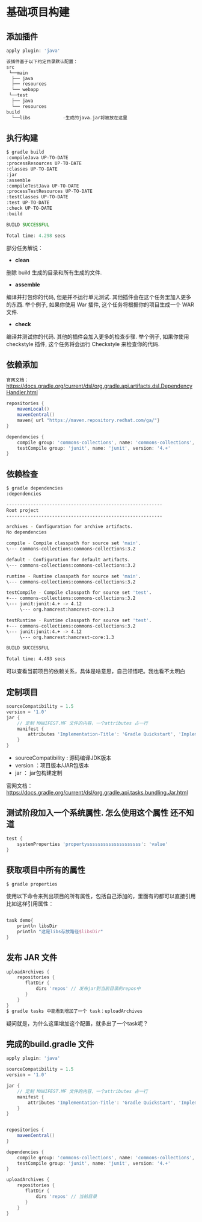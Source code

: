 # 基础项目构建

## 添加插件
```groovy
apply plugin: 'java'

该插件基于以下约定目录默认配置：
src
 └──main
  ├── java  
  ├── resources
  └── webapp
 └──test
  ├── java
  └── resources
build
  └──libs            -生成的java.jar将被放在这里
```

## 执行构建
```groovy
$ gradle build
:compileJava UP-TO-DATE
:processResources UP-TO-DATE
:classes UP-TO-DATE
:jar
:assemble
:compileTestJava UP-TO-DATE
:processTestResources UP-TO-DATE
:testClasses UP-TO-DATE
:test UP-TO-DATE
:check UP-TO-DATE
:build

BUILD SUCCESSFUL

Total time: 4.298 secs
```
部分任务解说：

* **clean**

 删除 build 生成的目录和所有生成的文件.

* **assemble**

 编译并打包你的代码, 但是并不运行单元测试. 其他插件会在这个任务里加入更多的东西. 举个例子, 如果你使用 War 插件, 这个任务将根据你的项目生成一个 WAR 文件.

* **check**

 编译并测试你的代码. 其他的插件会加入更多的检查步骤. 举个例子, 如果你使用 checkstyle 插件, 这个任务将会运行 Checkstyle 来检查你的代码.
 
## 依赖添加
`官网文档：` https://docs.gradle.org/current/dsl/org.gradle.api.artifacts.dsl.DependencyHandler.html

```groovy
repositories {
    mavenLocal()
    mavenCentral()
    maven{ url "https://maven.repository.redhat.com/ga/"}
}

dependencies {
    compile group: 'commons-collections', name: 'commons-collections', version: '3.2'
    testCompile group: 'junit', name: 'junit', version: '4.+'
} 
```

## 依赖检查
```bash
$ gradle dependencies
:dependencies

----------------------------------------------------------
Root project
----------------------------------------------------------

archives - Configuration for archive artifacts.
No dependencies

compile - Compile classpath for source set 'main'.
\--- commons-collections:commons-collections:3.2

default - Configuration for default artifacts.
\--- commons-collections:commons-collections:3.2

runtime - Runtime classpath for source set 'main'.
\--- commons-collections:commons-collections:3.2

testCompile - Compile classpath for source set 'test'.
+--- commons-collections:commons-collections:3.2
\--- junit:junit:4.+ -> 4.12
     \--- org.hamcrest:hamcrest-core:1.3

testRuntime - Runtime classpath for source set 'test'.
+--- commons-collections:commons-collections:3.2
\--- junit:junit:4.+ -> 4.12
     \--- org.hamcrest:hamcrest-core:1.3

BUILD SUCCESSFUL

Total time: 4.493 secs
```
可以查看当前项目的依赖关系，具体是啥意思，自己领悟吧。我也看不太明白


## 定制项目
```groovy
sourceCompatibility = 1.5
version = '1.0'
jar {
	// 定制 MANIFEST.MF 文件的内容，一个attributes 占一行
    manifest {
        attributes 'Implementation-Title': 'Gradle Quickstart', 'Implementation-Version': version
    }
}
```

* sourceCompatibility : 源码编译JDK版本
* version ：项目版本/JAR包版本
* jar ： jar包构建定制
 
 官网文档：https://docs.gradle.org/current/dsl/org.gradle.api.tasks.bundling.Jar.html

## 测试阶段加入一个系统属性. 怎么使用这个属性 还不知道
```groovy
test {
    systemProperties 'propertyssssssssssssssssssss': 'value'
}
```

## 获取项目中所有的属性
```base
$ gradle properties 
```
使用以下命令来列出项目的所有属性，包括自己添加的，里面有的都可以直接引用
比如这样引用属性：
```groovy

task demo{
	println libsDir 
	println "这是libs存放路径$libsDir"
}

```

## 发布 JAR 文件
```groovy
uploadArchives {
    repositories {
       flatDir {
           dirs 'repos' // 发布jar到当前目录的repos中
       }
    }
}
$ gradle tasks 中能看到增加了一个 task：uploadArchives    

```
疑问就是，为什么这里增加这个配置，就多出了一个task呢？


## 完成的build.gradle 文件
```groovy
apply plugin: 'java'

sourceCompatibility = 1.5
version = '1.0'

jar {
	// 定制 MANIFEST.MF 文件的内容，一个attributes 占一行
    manifest {
        attributes 'Implementation-Title': 'Gradle Quickstart', 'Implementation-Version': version
    }
}


repositories {
    mavenCentral()
}

dependencies {
    compile group: 'commons-collections', name: 'commons-collections', version: '3.2'
    testCompile group: 'junit', name: 'junit', version: '4.+'
}

uploadArchives {
    repositories {
       flatDir {
           dirs 'repos' // 当前目录
       }
    }
}
```




